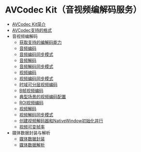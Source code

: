 # AVCodec Kit（音视频编解码服务）

<!--Kit: AVCodec Kit-->
<!--Subsystem: Multimedia-->
<!--Owner: @zhanghongran; @mr-chencxy-->
<!--Designer: @dpy2650--->
<!--Tester: @cyakee; @baotianhao-->
<!--Adviser: @zengyawen-->

- [AVCodec Kit简介](avcodec-kit-intro.md)
- [AVCodec支持的格式](avcodec-support-formats.md)
- 音视频编解码<!--audio-video-codec-->
  - [获取支持的编解码能力](obtain-supported-codecs.md)
  - [音频编码](audio-encoding.md)
  - [音频编码同步模式](synchronous-audio-encoding.md)
  - [音频解码](audio-decoding.md)
  - [音频解码同步模式](synchronous-audio-decoding.md)
  - [视频编码](video-encoding.md)
  - [视频编码同步模式](synchronous-video-encoding.md)
  - [时域可分层视频编码](video-encoding-temporal-scalability.md)
  - [B帧视频编码](video-encoding-b-frame.md)
  - [典型场景的视频编码配置](video-encoding-configuration-typical-scenarios.md)
  - [ROI视频编码](video-encoding-ROI.md)
  - [视频解码](video-decoding.md)
  - [视频解码同步模式](synchronous-video-decoding.md)
  - [创建视频解码器和NativeWindow初始化并行](parallel-decoding-nativeWindow.md)
  - [视频可变帧率](video-variable-refreshrate.md)
- 媒体数据封装与解析<!--file-muxing-demuxing-->
  - [媒体数据封装](audio-video-muxer.md)
  - [媒体数据解析](audio-video-demuxer.md)
